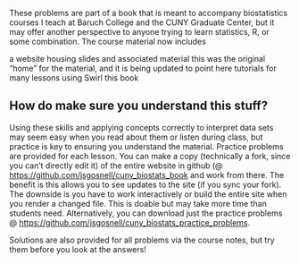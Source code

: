 These problems are part of a book that is meant to accompany biostatistics courses I teach at Baruch College and the CUNY Graduate Center, but it may offer another perspective to anyone trying to learn statistics, R, or some combination. 
The course material now includes

a website housing slides and associated material
this was the original “home” for the material, and it is being updated to point here
tutorials for many lessons using Swirl
this book

## How do make sure you understand this stuff?

Using these skills and applying concepts correctly to interpret data sets may seem easy when you read about them or listen during class, but practice is key to ensuring you understand the material. 
Practice problems are provided for each lesson. You can make a copy (technically a fork, since you can’t directly edit it) of the entire website in github (@ https://github.com/jsgosnell/cuny_biostats_book and work from there. The benefit is this allows you to see updates to the site (if you sync your fork). The downside is you have to work interactively or build the entire site when you render a changed file. This is doable but may take more time than students need. Alternatively, you can download just the practice problems @ https://github.com/jsgosnell/cuny_biostats_practice_problems.

Solutions are also provided for all problems via the course notes, but try them before you look at the answers!
